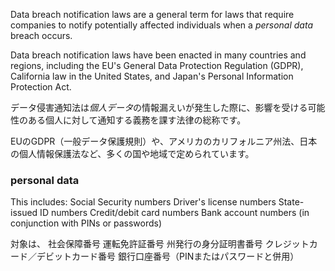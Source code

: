 
Data breach notification laws are a general term for laws that require companies to notify potentially affected individuals when a *personal data* breach occurs.

Data breach notification laws have been enacted in many countries and regions, including the EU's General Data Protection Regulation (GDPR), California law in the United States, and Japan's Personal Information Protection Act.

データ侵害通知法は*個人データ*の情報漏えいが発生した際に、影響を受ける可能性のある個人に対して通知する義務を課す法律の総称です。

EUのGDPR（一般データ保護規則）や、アメリカのカリフォルニア州法、日本の個人情報保護法など、多くの国や地域で定められています。

### personal data

This includes:
Social Security numbers
Driver's license numbers
State-issued ID numbers
Credit/debit card numbers
Bank account numbers (in conjunction with PINs or passwords)

対象は、
社会保障番号
運転免許証番号
州発行の身分証明書番号
クレジットカード／デビットカード番号
銀行口座番号（PINまたはパスワードと併用）
